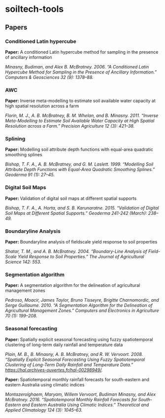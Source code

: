 # soiltech-tools

## Papers

### Conditioned Latin hypercube

**Paper:** A conditioned Latin hypercube method for sampling in the presence of ancillary information

*Minasny, Budiman, and Alex B. McBratney. 2006. “A Conditioned Latin Hypercube Method for Sampling in the Presence of Ancillary Information.” Computers & Geosciences 32 (9): 1378–88.*

### AWC

**Paper:** Inverse meta-modelling to estimate soil available water capacity at high spatial resolution across a farm

*Florin, M. J., A. B. McBratney, B. M. Whelan, and B. Minasny. 2011. “Inverse Meta-Modelling to Estimate Soil Available Water Capacity at High Spatial Resolution across a Farm.” Precision Agriculture 12 (3): 421–38.*

### Splining

**Paper:** Modelling soil attribute depth functions with equal-area quadratic smoothing splines 

*Bishop, T. F. A., A. B. McBratney, and G. M. Laslett. 1999. “Modelling Soil Attribute Depth Functions with Equal-Area Quadratic Smoothing Splines.” Geoderma 91 (1): 27–45.*

### Digital Soil Maps

**Paper:** Validation of digital soil maps at different spatial supports

*Bishop, T. F. A., A. Horta, and S. B. Karunaratne. 2015. “Validation of Digital Soil Maps at Different Spatial Supports.” Geoderma 241-242 (March): 238–49.*

### Boundaryline Analysis

**Paper:** Boundaryline analysis of fieldscale yield response to soil properties

*Shatar, T. M., and A. B. McBratney. 2004. “Boundary-Line Analysis of Field-Scale Yield Response to Soil Properties.” The Journal of Agricultural Science 142: 553.*

### Segmentation algorithm

**Paper:** A segmentation algorithm for the delineation of agricultural management zones

*Pedroso, Moacir, James Taylor, Bruno Tisseyre, Brigitte Charnomordic, and Serge Guillaume. 2010. “A Segmentation Algorithm for the Delineation of Agricultural Management Zones.” Computers and Electronics in Agriculture 70 (1): 199–208.*

### Seasonal forecasting

**Paper:** Spatially explicit seasonal forecasting using fuzzy spatiotemporal clustering of long-term daily rainfall and temperature data

*Plain, M. B., B. Minasny, A. B. McBratney, and R. W. Vervoort. 2008. “Spatially Explicit Seasonal Forecasting Using Fuzzy Spatiotemporal Clustering of Long-Term Daily Rainfall and Temperature Data.” https://hal.archives-ouvertes.fr/hal-00298949/.*

**Paper:** Spatiotemporal monthly rainfall forecasts for south-eastern and eastern Australia using climatic indices

*Montazerolghaem, Maryam, Willem Vervoort, Budiman Minasny, and Alex McBratney. 2016. “Spatiotemporal Monthly Rainfall Forecasts for South-Eastern and Eastern Australia Using Climatic Indices.” Theoretical and Applied Climatology 124 (3): 1045–63.*










